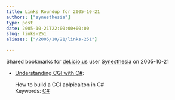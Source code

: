```yaml
---
title: Links Roundup for 2005-10-21
authors: ["synesthesia"]
type: post
date: 2005-10-21T22:00:00+00:00
slug: links-251 
aliases: ["/2005/10/21/links-251"]

---
```

Shared bookmarks for [del.icio.us][1] user  [Synesthesia][2] on 2005-10-21

  * [Understanding CGI with C#][3]:
  
    How to build a CGI aplpicaiton in C#   
    Keywords: [C#][4]

 [1]: https://del.icio.us/
 [2]: https://del.icio.us/synesthesia
 [3]: https://www.codeproject.com/csharp/cgi_csharp.asp "https://www.codeproject.com/csharp/cgi_csharp.asp"
 [4]: https://del.icio.us/synesthesia/C#